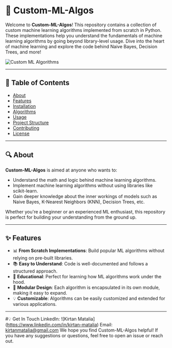 # 🚀 Custom-ML-Algos

Welcome to **Custom-ML-Algos**! This repository contains a collection of custom machine learning algorithms implemented from scratch in Python. These implementations help you understand the fundamentals of machine learning algorithms by going beyond library-level usage. Dive into the heart of machine learning and explore the code behind Naive Bayes, Decision Trees, and more!

![Custom ML Algorithms](https://user-images.githubusercontent.com/12345678/ml-banner.png)

---

## 📖 Table of Contents

- [About](#about)
- [Features](#features)
- [Installation](#installation)
- [Algorithms](#algorithms)
- [Usage](#usage)
- [Project Structure](#project-structure)
- [Contributing](#contributing)
- [License](#license)

---

## 🔍 About

**Custom-ML-Algos** is aimed at anyone who wants to:
- Understand the math and logic behind machine learning algorithms.
- Implement machine learning algorithms without using libraries like scikit-learn.
- Gain deeper knowledge about the inner workings of models such as Naive Bayes, K-Nearest Neighbors (KNN), Decision Trees, etc.

Whether you're a beginner or an experienced ML enthusiast, this repository is perfect for building your understanding from the ground up.

---

## ✨ Features

- 📊 **From Scratch Implementations**: Build popular ML algorithms without relying on pre-built libraries.
- 📚 **Easy to Understand**: Code is well-documented and follows a structured approach.
- 🧠 **Educational**: Perfect for learning how ML algorithms work under the hood.
- 🔧 **Modular Design**: Each algorithm is encapsulated in its own module, making it easy to expand.
- 💡 **Customizable**: Algorithms can be easily customized and extended for various applications.

---

#💡 Get In Touch
LinkedIn: ![Kirtan Matalia] (https://www.linkedin.com/in/kirtan-matalia)
Email: kirtanmatalia@gmail.com
We hope you find Custom-ML-Algos helpful! If you have any suggestions or questions, feel free to open an issue or reach out.

